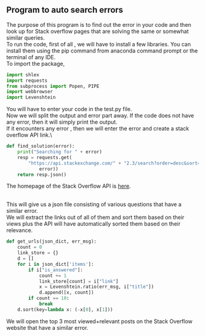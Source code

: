 ## Program to auto search errors

The purpose of this program is to find out the error in your code and then look up for Stack overflow pages that are solving the same or somewhat similar queries.\
To run the code, first of all , we will have to install a few libraries. You can install them using the pip command from anaconda command prompt or the terminal of any IDE.\
To import the package,
```python
import shlex
import requests
from subprocess import Popen, PIPE
import webbrowser
import Levenshtein
```

You will have to enter your code in the test.py file.\
Now we will split the output and error part away. If the code does not have any error, then it will simply print the output.\
If it encounters any error , then we will enter the error and create a stack overflow API link.\
```python
def find_solution(error):
    print("Searching for " + error)
    resp = requests.get(
        "https://api.stackexchange.com/" + "2.3/search?order=desc&sort=activity&tagged=python&intitle={}&site=stackoverflow".format(
            error))
    return resp.json()
```
The homepage of the Stack Overflow API is [here](https://api.stackexchange.com/docs).

\
This will give us a json file consisting of various questions that have a similar error.\
We will extract the links out of all of them and sort them based on their views plus the API will have automatically sorted them based on their relevance.
```python
def get_urls(json_dict, err_msg):
    count = 0
    link_store = {}
    d = []
    for i in json_dict['items']:
        if i["is_answered"]:
            count += 1
            link_store[count] = i["link"]
            x = Levenshtein.ratio(err_msg, i["title"])
            d.append([x, count])
        if count == 10:
            break
    d.sort(key=lambda x: (-x[0], x[1]))
```

We will open the top 3 most viewed+relevant posts on the Stack Overflow website that have a similar error.